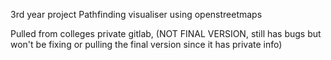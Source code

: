 3rd year project Pathfinding visualiser using openstreetmaps

Pulled from colleges private gitlab, (NOT FINAL VERSION, still has bugs but won't be fixing or pulling the final version since it has private info)

